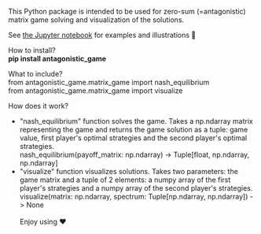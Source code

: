This Python package is intended to be used for zero-sum (=antagonistic) matrix game solving and visualization of the solutions. <br>

See [the Jupyter notebook](https://github.com/oscar-foxtrot/antagonistic_game_solver/blob/main/Workflow.ipynb) for examples and illustrations 🎨 <br>

How to install? <br>
**pip install antagonistic_game** <br>

What to include? <br>
from antagonistic_game.matrix_game import nash_equilibrium <br>
from antagonistic_game.matrix_game import visualize <br>

How does it work?
- "nash_equilibrium" function solves the game. Takes a np.ndarray matrix representing the game and returns the game solution as a tuple: game value, first player's optimal strategies and the second player's optimal strategies. <br>
nash_equilibrium(payoff_matrix: np.ndarray) -> Tuple[float, np.ndarray, np.ndarray] <br>
- "visualize" function visualizes solutions. Takes two parameters: the game matrix and a tuple of 2 elements: a numpy array of the first player's strategies and a numpy array of the second player's strategies. <br>
visualize(matrix: np.ndarray, spectrum: Tuple[np.ndarray, np.ndarray]) -> None <br> <br>
Enjoy using ❤️


